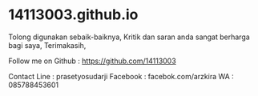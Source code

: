 # 14113003.github.io

Tolong digunakan sebaik-baiknya,
Kritik dan saran anda sangat berharga bagi saya, 
Terimakasih,


Follow me on Github : https://github.com/14113003

Contact
Line	 : prasetyosudarji
Facebook : facebok.com/arzkira
WA		 : 085788453601


